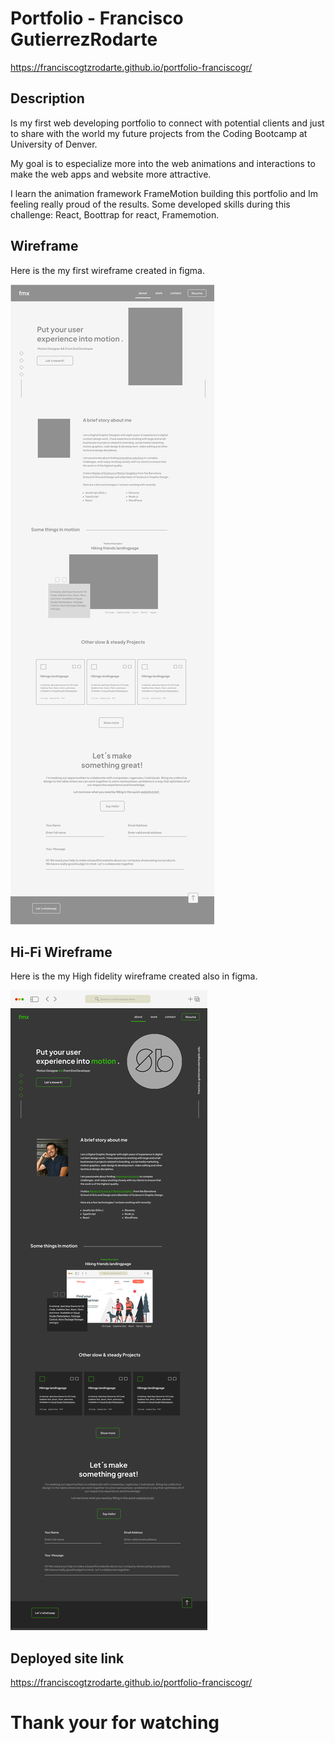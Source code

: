 # Portfolio - Francisco GutierrezRodarte
 https://franciscogtzrodarte.github.io/portfolio-franciscogr/
 
## Description

Is my first web developing portfolio to connect with potential clients and just to share with the world my future projects from the Coding Bootcamp at University of Denver.

My goal is to especialize more into the web animations and interactions to make the web apps and website more attractive.

I learn the animation framework FrameMotion building this portfolio and Im feeling really proud of the results. Some developed skills during this challenge: React, Boottrap for react, Framemotion. 

 

## Wireframe

Here is the my first wireframe created in figma.

![alt text](src/images/Wireframe-1.png)

## Hi-Fi Wireframe

Here is the my High fidelity wireframe created also in figma.

![alt text](src/images/Wireframe-HiFi.png)

## Deployed site link
https://franciscogtzrodarte.github.io/portfolio-franciscogr/

# Thank your for watching 
 
